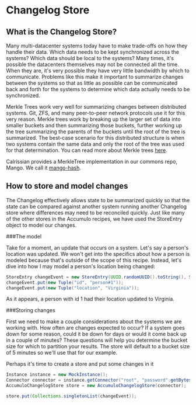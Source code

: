 # Changelog Store

## What is the Changelog Store?

Many multi-datacenter systems today have to make trade-offs on how they handle their data. Which data needs to be kept synchronized across the systems? Which data should be local to the systems? Many times, it's possible the datacenters themselves may not be connected all the time. When they are, it's very possible they have very little bandwidth by which to communicate. Problems like this make it important to summarize changes between the systems so that as little as possible can be communicated back and forth for the systems to determine which data actually needs to be synchronized.

Merkle Trees work very well for summarizing changes between distributed systems. Git, ZFS, and many peer-to-peer network protocols use it for this very reason. Merkle trees work by breaking up the larger set of data into smaller buckets and then summarizing those buckets, further working up the tree summarizing the parents of the buckets until the root of the tree is summarized. The best-case scenario for this distributed structure is when two systems contain the same data and only the root of the tree was used for that determination. You can read more about Merkle trees [here](http://en.wikipedia.org/wiki/Hash_tree). 

Calrissian provides a MerkleTree implementation in our commons repo, Mango. We call it [mango-hash](https://github.com/calrissian/mango/tree/master/mango-core/src/main/java/org/calrissian/mango/hash/tree).

## How to store and model changes

The Changelog effectively allows state to be summarized quickly so that the state can be compared against another system running another Changelog store where differences may need to be reconciled quickly. Just like many of the other stores in the Accumulo recipes, we have used the StoreEntry object to model our changes.

###The model

Take for a moment, an update that occurs on a system. Let's say a person's location was updated. We won't get into the specifics about how a person is modeled because that's outside of the scope of this recipe. Instead, let's dive into how I may model a person's location being changed:

```java
StoreEntry changeEvent = new StoreEntry(UUID.randomUUID().toString(), System.currentTimeMillis());
changeEvent.put(new Tuple("id", "person#1"));
changeEvent.put(new Tuple("location", "Virginia"));
```

As it appears, a person with id 1 had their location updated to Virginia.

###Storing changes

First we need to make a couple considerations about the systems we are working with. How often are changes expected to occur? If a system goes down for some reason, could it be down for days or would it come back up in a couple of minutes? These questions will help you determine the bucket size for which to partition your results. The store will default to a bucket size of 5 minutes so we'll use that for our example.

Perhaps it's time to create a store and put some changes in it

```java
Instance instance = new MockInstance();
Connector connector = instance.getConnector("root", "password".getBytes());
AccumuloChangelogStore store = new AccumuloChangelogStore(connector);

store.put(Collections.singletonList(changeEvent));
```
